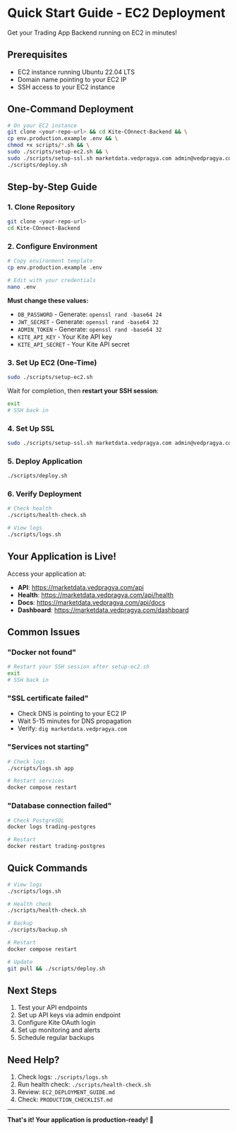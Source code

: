 # Quick Start Guide - EC2 Deployment

Get your Trading App Backend running on EC2 in minutes!

## Prerequisites

- EC2 instance running Ubuntu 22.04 LTS
- Domain name pointing to your EC2 IP
- SSH access to your EC2 instance

## One-Command Deployment

```bash
# On your EC2 instance
git clone <your-repo-url> && cd Kite-COnnect-Backend && \
cp env.production.example .env && \
chmod +x scripts/*.sh && \
sudo ./scripts/setup-ec2.sh && \
sudo ./scripts/setup-ssl.sh marketdata.vedpragya.com admin@vedpragya.com && \
./scripts/deploy.sh
```

## Step-by-Step Guide

### 1. Clone Repository

```bash
git clone <your-repo-url>
cd Kite-COnnect-Backend
```

### 2. Configure Environment

```bash
# Copy environment template
cp env.production.example .env

# Edit with your credentials
nano .env
```

**Must change these values:**
- `DB_PASSWORD` - Generate: `openssl rand -base64 24`
- `JWT_SECRET` - Generate: `openssl rand -base64 32`
- `ADMIN_TOKEN` - Generate: `openssl rand -base64 32`
- `KITE_API_KEY` - Your Kite API key
- `KITE_API_SECRET` - Your Kite API secret

### 3. Set Up EC2 (One-Time)

```bash
sudo ./scripts/setup-ec2.sh
```

Wait for completion, then **restart your SSH session**:

```bash
exit
# SSH back in
```

### 4. Set Up SSL

```bash
sudo ./scripts/setup-ssl.sh marketdata.vedpragya.com admin@vedpragya.com
```

### 5. Deploy Application

```bash
./scripts/deploy.sh
```

### 6. Verify Deployment

```bash
# Check health
./scripts/health-check.sh

# View logs
./scripts/logs.sh
```

## Your Application is Live!

Access your application at:

- **API**: https://marketdata.vedpragya.com/api
- **Health**: https://marketdata.vedpragya.com/api/health
- **Docs**: https://marketdata.vedpragya.com/api/docs
- **Dashboard**: https://marketdata.vedpragya.com/dashboard

## Common Issues

### "Docker not found"
```bash
# Restart your SSH session after setup-ec2.sh
exit
# SSH back in
```

### "SSL certificate failed"
- Check DNS is pointing to your EC2 IP
- Wait 5-15 minutes for DNS propagation
- Verify: `dig marketdata.vedpragya.com`

### "Services not starting"
```bash
# Check logs
./scripts/logs.sh app

# Restart services
docker compose restart
```

### "Database connection failed"
```bash
# Check PostgreSQL
docker logs trading-postgres

# Restart
docker restart trading-postgres
```

## Quick Commands

```bash
# View logs
./scripts/logs.sh

# Health check
./scripts/health-check.sh

# Backup
./scripts/backup.sh

# Restart
docker compose restart

# Update
git pull && ./scripts/deploy.sh
```

## Next Steps

1. Test your API endpoints
2. Set up API keys via admin endpoint
3. Configure Kite OAuth login
4. Set up monitoring and alerts
5. Schedule regular backups

## Need Help?

1. Check logs: `./scripts/logs.sh`
2. Run health check: `./scripts/health-check.sh`
3. Review: `EC2_DEPLOYMENT_GUIDE.md`
4. Check: `PRODUCTION_CHECKLIST.md`

---

**That's it! Your application is production-ready! 🚀**


